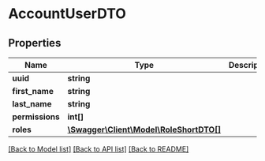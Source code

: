 # AccountUserDTO

## Properties
Name | Type | Description | Notes
------------ | ------------- | ------------- | -------------
**uuid** | **string** |  | [optional] 
**first_name** | **string** |  | [optional] 
**last_name** | **string** |  | [optional] 
**permissions** | **int[]** |  | [optional] 
**roles** | [**\Swagger\Client\Model\RoleShortDTO[]**](RoleShortDTO.md) |  | [optional] 

[[Back to Model list]](../../README.md#documentation-for-models) [[Back to API list]](../../README.md#documentation-for-api-endpoints) [[Back to README]](../../README.md)


